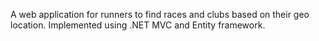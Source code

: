 A web application for runners to find races and clubs based on their geo location. Implemented using .NET MVC and Entity framework.
